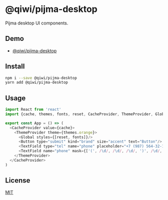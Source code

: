 # @qiwi/pijma-desktop

Pijma desktop UI components.

## Demo
* [@qiwi/pijma-desktop](https://qiwi.github.io/pijma/desktop)

## Install
```bash
npm i --save @qiwi/pijma-desktop
yarn add @qiwi/pijma-desktop
```

## Usage
```javascript
import React from 'react'
import {cache, themes, fonts, reset, CacheProvider, ThemeProvider, Global, Button, TextField} from '@qiwi/pijma-desktop'

export const App = () => (
  <CacheProvider value={cache}>
    <ThemeProvider theme={themes.orange}>
      <Global styles={[reset, fonts]}/>
      <Button type="submit" kind="brand" size="accent" text="Button"/>
      <TextField type="tel" name="phone" placeholder="+7 (987) 564-32-10"/>
      <TextField name="phone" mask={['(', /\d/, /\d/, /\d/, ')', /\d/, /\d/, /\d/, '-', /\d/, /\d/, '-', /\d/, /\d/]}/>
    </ThemeProvider>
  </CacheProvider>
)
```

## License
[MIT](../../LICENSE)
